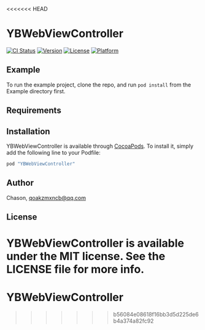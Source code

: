 <<<<<<< HEAD
# YBWebViewController

[![CI Status](http://img.shields.io/travis/Chason/YBWebViewController.svg?style=flat)](https://travis-ci.org/Chason/YBWebViewController)
[![Version](https://img.shields.io/cocoapods/v/YBWebViewController.svg?style=flat)](http://cocoapods.org/pods/YBWebViewController)
[![License](https://img.shields.io/cocoapods/l/YBWebViewController.svg?style=flat)](http://cocoapods.org/pods/YBWebViewController)
[![Platform](https://img.shields.io/cocoapods/p/YBWebViewController.svg?style=flat)](http://cocoapods.org/pods/YBWebViewController)

## Example

To run the example project, clone the repo, and run `pod install` from the Example directory first.

## Requirements

## Installation

YBWebViewController is available through [CocoaPods](http://cocoapods.org). To install
it, simply add the following line to your Podfile:

```ruby
pod "YBWebViewController"
```

## Author

Chason, qoakzmxncb@qq.com

## License

YBWebViewController is available under the MIT license. See the LICENSE file for more info.
=======
# YBWebViewController
>>>>>>> b56084e08618f16bb3d5d225de6b4a374a82fc92
